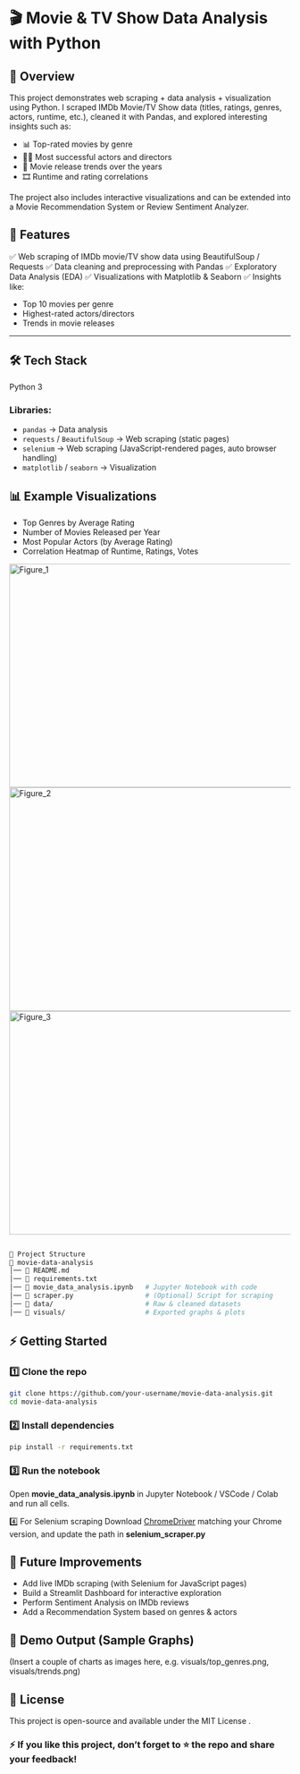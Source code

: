 # 🎬 Movie & TV Show Data Analysis with Python
## 📌 Overview

This project demonstrates web scraping + data analysis + visualization using Python.
I scraped IMDb Movie/TV Show data (titles, ratings, genres, actors, runtime, etc.), cleaned it with Pandas, and explored interesting insights such as:

- 📊 Top-rated movies by genre  
- 👨‍🎤 Most successful actors and directors  
- 📅 Movie release trends over the years  
- 🎞️ Runtime and rating correlations  

The project also includes interactive visualizations and can be extended into a Movie Recommendation System or Review Sentiment Analyzer.

## 🚀 Features

✅ Web scraping of IMDb movie/TV show data using BeautifulSoup / Requests
✅ Data cleaning and preprocessing with Pandas
✅ Exploratory Data Analysis (EDA)
✅ Visualizations with Matplotlib & Seaborn
✅ Insights like:
  - Top 10 movies per genre
  - Highest-rated actors/directors
  - Trends in movie releases

---

## 🛠️ Tech Stack
Python 3

### Libraries:
- `pandas` → Data analysis  
- `requests` / `BeautifulSoup` → Web scraping (static pages)  
- `selenium` → Web scraping (JavaScript-rendered pages, auto browser handling)  
- `matplotlib` / `seaborn` → Visualization

## 📊 Example Visualizations

  - Top Genres by Average Rating
  - Number of Movies Released per Year
  - Most Popular Actors (by Average Rating)
  - Correlation Heatmap of Runtime, Ratings, Votes

<img width="600" height="400" alt="Figure_1" src="https://github.com/user-attachments/assets/7b691fae-bd67-4117-bbc0-3a214b011a4a" />

<img width="600" height="400" alt="Figure_2" src="https://github.com/user-attachments/assets/afe8c236-ec3e-4936-b816-9f164498baf4" />

<img width="600" height="400" alt="Figure_3" src="https://github.com/user-attachments/assets/f5ec6793-091c-4bf2-8950-cc140c3bab2c" />


```bash

📂 Project Structure
📁 movie-data-analysis
│── 📄 README.md
│── 📄 requirements.txt
│── 📄 movie_data_analysis.ipynb   # Jupyter Notebook with code
│── 📄 scraper.py                  # (Optional) Script for scraping
│── 📂 data/                       # Raw & cleaned datasets
│── 📂 visuals/                    # Exported graphs & plots
```

## ⚡ Getting Started
### 1️⃣ Clone the repo
```bash
git clone https://github.com/your-username/movie-data-analysis.git
cd movie-data-analysis
```

### 2️⃣ Install dependencies
```bash
pip install -r requirements.txt
```

### 3️⃣ Run the notebook
Open **movie_data_analysis.ipynb** in Jupyter Notebook / VSCode / Colab and run all cells.

4️⃣ For Selenium scraping
  Download [ChromeDriver]('https://chromedriver.chromium.org/downloads') matching your Chrome version, and update the path in **selenium_scraper.py**

## 🎯 Future Improvements

- Add live IMDb scraping (with Selenium for JavaScript pages)
- Build a Streamlit Dashboard for interactive exploration
- Perform Sentiment Analysis on IMDb reviews
- Add a Recommendation System based on genres & actors

## 📌 Demo Output (Sample Graphs)

(Insert a couple of charts as images here, e.g. visuals/top_genres.png, visuals/trends.png)

## 📝 License

This project is open-source and available under the MIT License
.

### ⚡ If you like this project, don’t forget to ⭐ the repo and share your feedback!
